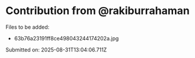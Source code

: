 # Contribution from @rakiburrahaman

Files to be added:
- 63b76a23191ff8ce498043244174202a.jpg

Submitted on: 2025-08-31T13:04:06.711Z